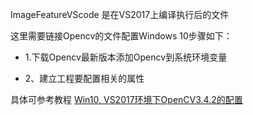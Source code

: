 ImageFeatureVScode 是在VS2017上编译执行后的文件

这里需要链接Opencv的文件配置Windows 10步骤如下：
* 1.下载Opencv最新版本添加Opencv到系统环境变量

* 2、建立工程要配置相关的属性

具体可参考教程   [Win10, VS2017环境下OpenCV3.4.2的配置](https://www.cnblogs.com/jisongxie/p/9316283.html)